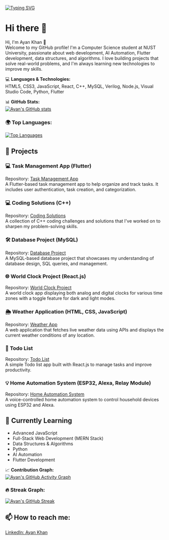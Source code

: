 <a href="https://git.io/typing-svg"><img src="https://readme-typing-svg.demolab.com?font=Fira+Code&weight=600&pause=1000&color=00F71E&width=435&lines=Passionate+Full-Stack+Web+Developer;Flutter+Developer;Ai-Automation" alt="Typing SVG" /></a>

# Hi there 👋

Hi, I'm Ayan Khan 👋  
Welcome to my GitHub profile! I'm a Computer Science student at NUST University, passionate about web development, AI Automation, Flutter development, data structures, and algorithms. I love building projects that solve real-world problems, and I'm always learning new technologies to improve my skills.

💻 **Languages & Technologies:**  
HTML5, CSS3, JavaScript, React, C++, MySQL, Verilog, Node.js, Visual Studio Code, Python, Flutter

📊 **GitHub Stats:**  
[![Ayan's GitHub stats](https://github-readme-stats.vercel.app/api?username=Ayankhann00&show_icons=true&hide=prs&count_private=true&theme=radical)](https://github.com/Ayankhann00)

### 🌍 **Top Languages:**
[![Top Languages](https://github-readme-stats.vercel.app/api/top-langs/?username=Ayankhann00&layout=compact&theme=radical)](https://github.com/Ayankhann00)

## 🚀 **Projects**

### 💻 **Task Management App (Flutter)**  
Repository: [Task Management App](https://github.com/Ayankhann00/task-management-app)  
A Flutter-based task management app to help organize and track tasks. It includes user authentication, task creation, and categorization.

### 💻 **Coding Solutions (C++)**  
Repository: [Coding Solutions](https://github.com/Ayankhann00/coding-solutions)  
A collection of C++ coding challenges and solutions that I've worked on to sharpen my problem-solving skills.

### 🛠️ **Database Project (MySQL)**  
Repository: [Database Project](https://github.com/Ayankhann00/database-project)  
A MySQL-based database project that showcases my understanding of database design, SQL queries, and management.

### 🌐 **World Clock Project (React.js)**  
Repository: [World Clock Project](https://github.com/Ayankhann00/world-clock-project)  
A world clock app displaying both analog and digital clocks for various time zones with a toggle feature for dark and light modes.

### 🌦️ **Weather Application (HTML, CSS, JavaScript)**  
Repository: [Weather App](https://github.com/Ayankhann00/weather-app)  
A web application that fetches live weather data using APIs and displays the current weather conditions of any location.

### 📝 **Todo List**  
Repository: [Todo List](https://github.com/Ayankhann00/todo-list)  
A simple Todo list app built with React.js to manage tasks and improve productivity.

### 💡 **Home Automation System (ESP32, Alexa, Relay Module)**  
Repository: [Home Automation System](https://github.com/Ayankhann00/home-automation-system)  
A voice-controlled home automation system to control household devices using ESP32 and Alexa.

## 🌱 **Currently Learning**
- Advanced JavaScript
- Full-Stack Web Development (MERN Stack)
- Data Structures & Algorithms
- Python
- AI Automation
- Flutter Development

📈 **Contribution Graph:**  
[![Ayan's GitHub Activity Graph](https://activity-graph.herokuapp.com/graph?username=Ayankhann00&theme=github)](https://github.com/Ayankhann00)


### 🔥 **Streak Graph:**  
[![Ayan's GitHub Streak](https://github-readme-streak-stats.herokuapp.com/?user=Ayankhann00&theme=radical)](https://git.io/streak-stats)

## 📫 **How to reach me:**  
[LinkedIn: Ayan Khan](https://www.linkedin.com/in/ayan-khan/)


